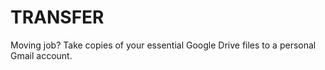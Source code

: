 TRANSFER
========
Moving job? Take copies of your essential Google Drive files to a personal Gmail account.